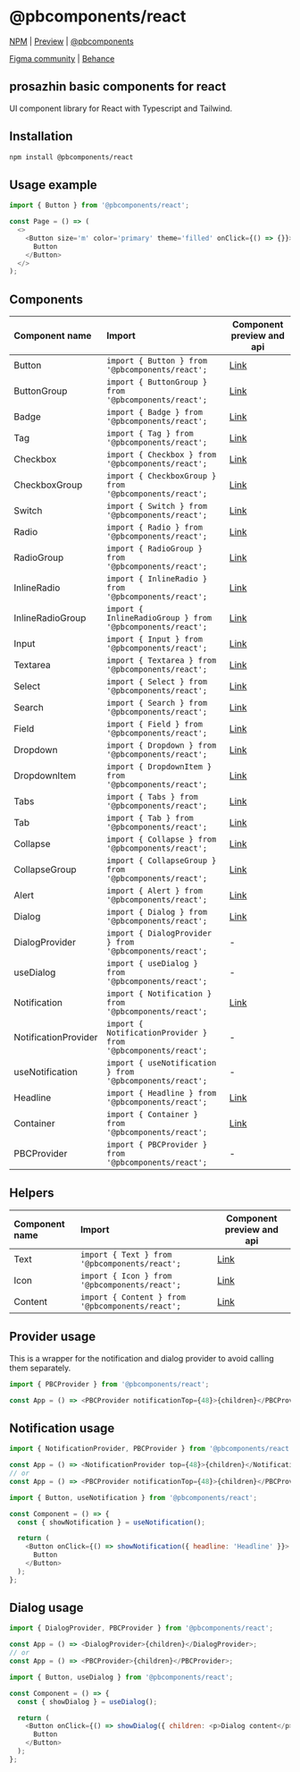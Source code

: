 # @pbcomponents/react

[NPM](https://www.npmjs.com/package/@pbcomponents/react) | [Preview](https://pbcomponents-react.vercel.app/?path=/docs/intro--docs) | [@pbcomponents](https://github.com/prosazhin/pbcomponents)

[Figma community](https://www.figma.com/community/file/1214486013859546496/pbcomponents) | [Behance](https://www.behance.net/gallery/206064847/pbcomponents)

## prosazhin basic components for react

UI component library for React with Typescript and Tailwind.

## Installation

```bash
npm install @pbcomponents/react
```

## Usage example

```javascript
import { Button } from '@pbcomponents/react';

const Page = () => (
  <>
    <Button size='m' color='primary' theme='filled' onClick={() => {}}>
      Button
    </Button>
  </>
);
```

## Components

| Component name       | Import                                                        | Component preview and api                                                                                |
| :------------------- | :------------------------------------------------------------ | -------------------------------------------------------------------------------------------------------- |
| Button               | `import { Button } from '@pbcomponents/react';`               | [Link](https://pbcomponents-react.vercel.app/?path=/docs/components-button-button--docs)                 |
| ButtonGroup          | `import { ButtonGroup } from '@pbcomponents/react';`          | [Link](https://pbcomponents-react.vercel.app/?path=/docs/components-button-buttongroup--docs)            |
| Badge                | `import { Badge } from '@pbcomponents/react';`                | [Link](https://pbcomponents-react.vercel.app/?path=/docs/components-badge--docs)                         |
| Tag                  | `import { Tag } from '@pbcomponents/react';`                  | [Link](https://pbcomponents-react.vercel.app/?path=/docs/components-tag--docs)                           |
| Checkbox             | `import { Checkbox } from '@pbcomponents/react';`             | [Link](https://pbcomponents-react.vercel.app/?path=/docs/components-checkbox-checkbox--docs)             |
| CheckboxGroup        | `import { CheckboxGroup } from '@pbcomponents/react';`        | [Link](https://pbcomponents-react.vercel.app/?path=/docs/components-checkbox-checkboxgroup--docs)        |
| Switch               | `import { Switch } from '@pbcomponents/react';`               | [Link](https://pbcomponents-react.vercel.app/?path=/docs/components-checkbox-switch--docs)               |
| Radio                | `import { Radio } from '@pbcomponents/react';`                | [Link](https://pbcomponents-react.vercel.app/?path=/docs/components-radio-radio--docs)                   |
| RadioGroup           | `import { RadioGroup } from '@pbcomponents/react';`           | [Link](https://pbcomponents-react.vercel.app/?path=/docs/components-radio-radiogroup--docs)              |
| InlineRadio          | `import { InlineRadio } from '@pbcomponents/react';`          | [Link](https://pbcomponents-react.vercel.app/?path=/docs/components-inline-radio-inlineradio--docs)      |
| InlineRadioGroup     | `import { InlineRadioGroup } from '@pbcomponents/react';`     | [Link](https://pbcomponents-react.vercel.app/?path=/docs/components-inline-radio-inlineradiogroup--docs) |
| Input                | `import { Input } from '@pbcomponents/react';`                | [Link](https://pbcomponents-react.vercel.app/?path=/docs/components-field-input--docs)                   |
| Textarea             | `import { Textarea } from '@pbcomponents/react';`             | [Link](https://pbcomponents-react.vercel.app/?path=/docs/components-field-textarea--docs)                |
| Select               | `import { Select } from '@pbcomponents/react';`               | [Link](https://pbcomponents-react.vercel.app/?path=/docs/components-field-select--docs)                  |
| Search               | `import { Search } from '@pbcomponents/react';`               | [Link](https://pbcomponents-react.vercel.app/?path=/docs/components-field-search--docs)                  |
| Field                | `import { Field } from '@pbcomponents/react';`                | [Link](https://pbcomponents-react.vercel.app/?path=/docs/components-field-field--docs)                   |
| Dropdown             | `import { Dropdown } from '@pbcomponents/react';`             | [Link](https://pbcomponents-react.vercel.app/?path=/docs/components-dropdown-dropdown--docs)             |
| DropdownItem         | `import { DropdownItem } from '@pbcomponents/react';`         | [Link](https://pbcomponents-react.vercel.app/?path=/docs/components-dropdown-dropdownitem--docs)         |
| Tabs                 | `import { Tabs } from '@pbcomponents/react';`                 | [Link](https://pbcomponents-react.vercel.app/?path=/docs/components-tabs-tabs--docs)                     |
| Tab                  | `import { Tab } from '@pbcomponents/react';`                  | [Link](https://pbcomponents-react.vercel.app/?path=/docs/components-tabs-tab--docs)                      |
| Collapse             | `import { Collapse } from '@pbcomponents/react';`             | [Link](https://pbcomponents-react.vercel.app/?path=/docs/components-collapse-collapse--docs)             |
| CollapseGroup        | `import { CollapseGroup } from '@pbcomponents/react';`        | [Link](https://pbcomponents-react.vercel.app/?path=/docs/components-collapse-collapsegroup--docs)        |
| Alert                | `import { Alert } from '@pbcomponents/react';`                | [Link](https://pbcomponents-react.vercel.app/?path=/docs/components-alert--docs)                         |
| Dialog               | `import { Dialog } from '@pbcomponents/react';`               | [Link](https://pbcomponents-react.vercel.app/?path=/docs/components-dialog--docs)                        |
| DialogProvider       | `import { DialogProvider } from '@pbcomponents/react';`       | -                                                                                                        |
| useDialog            | `import { useDialog } from '@pbcomponents/react';`            | -                                                                                                        |
| Notification         | `import { Notification } from '@pbcomponents/react';`         | [Link](https://pbcomponents-react.vercel.app/?path=/docs/components-notification--docs)                  |
| NotificationProvider | `import { NotificationProvider } from '@pbcomponents/react';` | -                                                                                                        |
| useNotification      | `import { useNotification } from '@pbcomponents/react';`      | -                                                                                                        |
| Headline             | `import { Headline } from '@pbcomponents/react';`             | [Link](https://pbcomponents-react.vercel.app/?path=/docs/components-headline--docs)                      |
| Container            | `import { Container } from '@pbcomponents/react';`            | [Link](https://pbcomponents-react.vercel.app/?path=/docs/components-container--docs)                     |
| PBCProvider          | `import { PBCProvider } from '@pbcomponents/react';`          | -                                                                                                        |

## Helpers

| Component name | Import                                           | Component preview and api                                                       |
| :------------- | :----------------------------------------------- | ------------------------------------------------------------------------------- |
| Text           | `import { Text } from '@pbcomponents/react';`    | [Link](https://pbcomponents-react.vercel.app/?path=/docs/helpers-text--docs)    |
| Icon           | `import { Icon } from '@pbcomponents/react';`    | [Link](https://pbcomponents-react.vercel.app/?path=/docs/helpers-icon--docs)    |
| Content        | `import { Content } from '@pbcomponents/react';` | [Link](https://pbcomponents-react.vercel.app/?path=/docs/helpers-content--docs) |

## Provider usage

This is a wrapper for the notification and dialog provider to avoid calling them separately.

```javascript
import { PBCProvider } from '@pbcomponents/react';

const App = () => <PBCProvider notificationTop={48}>{children}</PBCProvider>;
```

## Notification usage

```javascript
import { NotificationProvider, PBCProvider } from '@pbcomponents/react';

const App = () => <NotificationProvider top={48}>{children}</NotificationProvider>;
// or
const App = () => <PBCProvider notificationTop={48}>{children}</PBCProvider>;
```

```javascript
import { Button, useNotification } from '@pbcomponents/react';

const Component = () => {
  const { showNotification } = useNotification();

  return (
    <Button onClick={() => showNotification({ headline: 'Headline' }}>
      Button
    </Button>
  );
};
```

## Dialog usage

```javascript
import { DialogProvider, PBCProvider } from '@pbcomponents/react';

const App = () => <DialogProvider>{children}</DialogProvider>;
// or
const App = () => <PBCProvider>{children}</PBCProvider>;
```

```javascript
import { Button, useDialog } from '@pbcomponents/react';

const Component = () => {
  const { showDialog } = useDialog();

  return (
    <Button onClick={() => showDialog({ children: <p>Dialog content</p> }}>
      Button
    </Button>
  );
};
```
